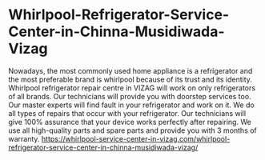 # Whirlpool-Refrigerator-Service-Center-in-Chinna-Musidiwada-Vizag
Nowadays, the most commonly used home appliance is a refrigerator and the most preferable brand is whirlpool because of its trust and its identity. Whirlpool refrigerator repair centre in VIZAG will work on only refrigerators of all brands. Our technicians will provide you with doorstep services too. Our master experts will find fault in your refrigerator and work on it. We do all types of repairs that occur with your refrigerator. Our technicians will give 100% assurance that your device works perfectly after repairing. We use all high-quality parts and spare parts and provide you with 3 months of warranty.    https://whirlpool-service-center-in-vizag.com/whirlpool-refrigerator-service-center-in-chinna-musidiwada-vizag/
